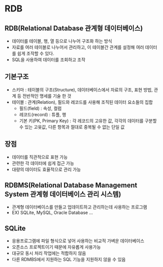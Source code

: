 # RDB

## RDB(Relational Database 관계형 데이터베이스)
* 데이터를 테이블, 행, 열 등으로 나누어 구조화 하는 방식
* 자료를 여러 테이블로 나누어서 관리하고, 이 테이블간 관계를 설정해 여러 데이터를 쉽게 조작할 수 있다.
* SQL을 사용하여 데이터를 조회하고 조작

## 기본구조
* 스키마 : 테이블의 구조(Structure), 데이터베이스에서 자료의 구조, 표현 방법, 관계 등 전반적인 명세를 기술 한 것
* 테이블 : 관계(Relation), 필드와 레코드를 사용해 조직된 데이터 요소들의 집합
    * 필드(field) : 속성, 컬럼
    * 레코드(record) : 튜플, 행
    * 기본 키(PK, Primary Key) : 각 레코드의 고유한 값, 각각의 데이터를 구분할 수 있는 고윳값, 다른 항목과 절대로 중복될 수 없는 단일 값

## 장점
* 데이터를 직관적으로 표현 가능
* 관련한 각 데이터에 쉽게 접근 가능
* 대량의 데이터도 효율적으로 관리 가능

## RDBMS(Relational Database Management System 관계형 데이터베이스 관리 시스템)
* 관계형 데이터베이스를 만들고 업데이트하고 관리하는데 사용하는 프로그램
* EX) SQLite, MySQL, Oracle Database ...

## SQLite
* 응용프로그램에 파일 형식으로 넣어 사용하는 비교적 가벼운 데이터베이스
* 오픈소스 프로젝트이기 때문에 자유롭게 사용가능
* 대규모 동시 처리 작업에는 적합하지 않음
* 다른 RDMBS에서 지원하는 SQL 기능을 지원하지 않을 수 있음